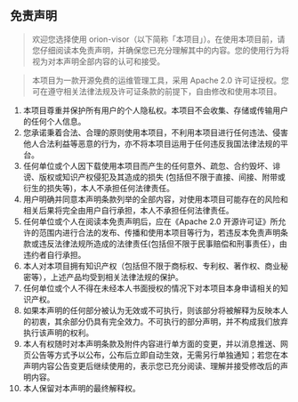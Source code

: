 ## 免责声明

> 欢迎您选择使用 orion-visor（以下简称「本项目」）。在使用本项目前，请您仔细阅读本免责声明，并确保您已充分理解其中的内容。您的使用行为将视为对本声明全部内容的认可和接受。

> 本项目为一款开源免费的运维管理工具，采用 Apache 2.0 许可证授权。您可在遵守相关法律法规及许可证条款的前提下，自由修改和使用本项目。

1. 本项目尊重并保护所有用户的个人隐私权。本项目不会收集、存储或传输用户的任何个人信息。
2. 您承诺秉着合法、合理的原则使用本项目，不利用本项目进行任何违法、侵害他人合法利益等恶意的行为，亦不将本项目运用于任何违反我国法律法规的平台。
3. 任何单位或个人因下载使用本项目而产生的任何意外、疏忽、合约毁坏、诽谤、版权或知识产权侵犯及其造成的损失 (包括但不限于直接、间接、附带或衍生的损失等)，本人不承担任何法律责任。
4. 用户明确并同意本声明条款列举的全部内容，对使用本项目可能存在的风险和相关后果将完全由用户自行承担，本人不承担任何法律责任。
5. 任何单位或个人在阅读本免责声明后，应在《Apache 2.0
   开源许可证》所允许的范围内进行合法的发布、传播和使用本项目等行为，若违反本免责声明条款或违反法律法规所造成的法律责任(包括但不限于民事赔偿和刑事责任），由违约者自行承担。
6. 本人对本项目拥有知识产权（包括但不限于商标权、专利权、著作权、商业秘密等），上述产品均受到相关法律法规的保护。
7. 任何单位或个人不得在未经本人书面授权的情况下对本项目本身申请相关的知识产权。
8. 如果本声明的任何部分被认为无效或不可执行，则该部分将被解释为反映本人的初衷，其余部分仍具有完全效力。不可执行的部分声明，并不构成我们放弃执行该声明的权利。
9. 本人有权随时对本声明条款及附件内容进行单方面的变更，并以消息推送、网页公告等方式予以公布，公布后立即自动生效，无需另行单独通知；若您在本声明内容公告变更后继续使用的，表示您已充分阅读、理解并接受修改后的声明内容。
10. 本人保留对本声明的最终解释权。

